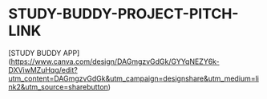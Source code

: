 # STUDY-BUDDY-PROJECT-PITCH-LINK

[STUDY BUDDY APP] (https://www.canva.com/design/DAGmgzvGdGk/GYYqNEZY6k-DXViwMZuHqg/edit?utm_content=DAGmgzvGdGk&utm_campaign=designshare&utm_medium=link2&utm_source=sharebutton)
